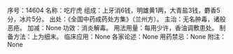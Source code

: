 序号：14604
名称：吃疔虎
组成：上牙消6钱，明雄黄1两，大青盐3钱，麝香5分，冰片5分。
出处：《全国中药成药处方集》（兰州方）。
主治：无名肿毒，诸般恶疮。
加减：None
功效：消炎解毒。
用法用量：每用少许，香油调敷患处。
制备方法：上为细末。
临床应用：None
各家论述：None
用药禁忌：None
附注：None
